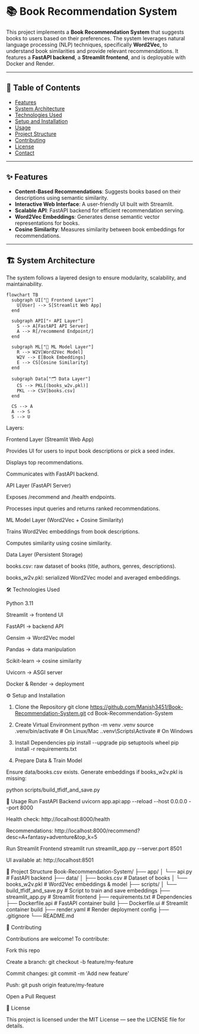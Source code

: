 # 📚 Book Recommendation System

This project implements a **Book Recommendation System** that suggests books to users based on their preferences. The system leverages natural language processing (NLP) techniques, specifically **Word2Vec**, to understand book similarities and provide relevant recommendations. It features a **FastAPI backend**, a **Streamlit frontend**, and is deployable with Docker and Render.

---

## 📑 Table of Contents
- [Features](#features)
- [System Architecture](#system-architecture)
- [Technologies Used](#technologies-used)
- [Setup and Installation](#setup-and-installation)
- [Usage](#usage)
- [Project Structure](#project-structure)
- [Contributing](#contributing)
- [License](#license)
- [Contact](#contact)

---

## ✨ Features
- **Content-Based Recommendations**: Suggests books based on their descriptions using semantic similarity.
- **Interactive Web Interface**: A user-friendly UI built with Streamlit.
- **Scalable API**: FastAPI backend for efficient recommendation serving.
- **Word2Vec Embeddings**: Generates dense semantic vector representations for books.
- **Cosine Similarity**: Measures similarity between book embeddings for recommendations.

---

## 🏗️ System Architecture

The system follows a layered design to ensure modularity, scalability, and maintainability.

```mermaid
flowchart TB
  subgraph UI["🎨 Frontend Layer"]
    U[User] --> S[Streamlit Web App]
  end

  subgraph API["⚡ API Layer"]
    S --> A[FastAPI API Server]
    A --> R[/recommend Endpoint/]
  end

  subgraph ML["🧠 ML Model Layer"]
    R --> W2V[Word2Vec Model]
    W2V --> E[Book Embeddings]
    E --> CS[Cosine Similarity]
  end

  subgraph Data["🗂️ Data Layer"]
    CS --> PKL[(books_w2v.pkl)]
    PKL --> CSV[books.csv]
  end

  CS --> A
  A --> S
  S --> U
```
Layers:

Frontend Layer (Streamlit Web App)

Provides UI for users to input book descriptions or pick a seed index.

Displays top recommendations.

Communicates with FastAPI backend.

API Layer (FastAPI Server)

Exposes /recommend and /health endpoints.

Processes input queries and returns ranked recommendations.

ML Model Layer (Word2Vec + Cosine Similarity)

Trains Word2Vec embeddings from book descriptions.

Computes similarity using cosine similarity.

Data Layer (Persistent Storage)

books.csv: raw dataset of books (title, authors, genres, descriptions).

books_w2v.pkl: serialized Word2Vec model and averaged embeddings.

🛠️ Technologies Used

Python 3.11

Streamlit → frontend UI

FastAPI → backend API

Gensim → Word2Vec model

Pandas → data manipulation

Scikit-learn → cosine similarity

Uvicorn → ASGI server

Docker & Render → deployment

⚙️ Setup and Installation
1. Clone the Repository
git clone https://github.com/Manish3451/Book-Recommendation-System.git
cd Book-Recommendation-System

2. Create Virtual Environment
python -m venv .venv
source .venv/bin/activate    # On Linux/Mac
.\.venv\Scripts\Activate     # On Windows

3. Install Dependencies
pip install --upgrade pip setuptools wheel
pip install -r requirements.txt

4. Prepare Data & Train Model

Ensure data/books.csv exists. Generate embeddings if books_w2v.pkl is missing:

python scripts/build_tfidf_and_save.py

🚀 Usage
Run FastAPI Backend
uvicorn app.api:app --reload --host 0.0.0.0 --port 8000


Health check: http://localhost:8000/health

Recommendations: http://localhost:8000/recommend?desc=A+fantasy+adventure&top_k=5

Run Streamlit Frontend
streamlit run streamlit_app.py --server.port 8501


UI available at: http://localhost:8501

📂 Project Structure
Book-Recommendation-System/
├── app/
│   └── api.py                 # FastAPI backend
├── data/
│   ├── books.csv              # Dataset of books
│   └── books_w2v.pkl          # Word2Vec embeddings & model
├── scripts/
│   └── build_tfidf_and_save.py # Script to train and save embeddings
├── streamlit_app.py           # Streamlit frontend
├── requirements.txt           # Dependencies
├── Dockerfile.api             # FastAPI container build
├── Dockerfile.ui              # Streamlit container build
├── render.yaml                # Render deployment config
├── .gitignore
└── README.md

🤝 Contributing

Contributions are welcome! To contribute:

Fork this repo

Create a branch: git checkout -b feature/my-feature

Commit changes: git commit -m 'Add new feature'

Push: git push origin feature/my-feature

Open a Pull Request

📜 License

This project is licensed under the MIT License — see the LICENSE
 file for details.

